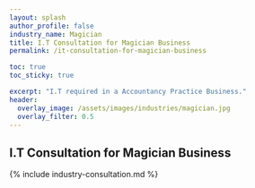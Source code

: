 ```yaml
---
layout: splash 
author_profile: false 
industry_name: Magician
title: I.T Consultation for Magician Business
permalink: /it-consultation-for-magician-business

toc: true
toc_sticky: true

excerpt: "I.T required in a Accountancy Practice Business."
header:
  overlay_image: /assets/images/industries/magician.jpg
  overlay_filter: 0.5 
---
```


## I.T Consultation for Magician Business

{% include industry-consultation.md %}
